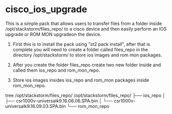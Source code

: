 # cisco_ios_upgrade

 This is a simple pack that allows users to transfer files from a folder inside /opt/stackstorm/files_repo/ to a cisco device and then easily perform an IOS upgrade or ROM MON upgradeon the device.

1. First this is to install the pack using "st2 pack install", after that is complete you will need to create a folder called files_repo in the directory /opt/stackstorm/ to store ios images and rom mon packages.

2. After you create the folder files_repo create two new folder inside and called them ios_repo and rom_mon_repo.

3. Store ios images insides ios_repo and rom_mon packages inside rom_mon_repo.

tree /opt/stackstorm/files_repo/
/opt/stackstorm/files_repo/
├── ios_repo
│   ├── csr1000v-universalk9.16.06.06.SPA.bin
│   └── csr1000v-universalk9.16.09.03.SPA.bin
└── rom_mon_repo

